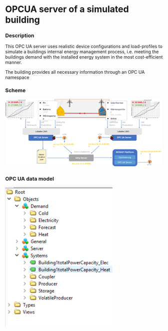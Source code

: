 # OPCUA server of a simulated building

### Description
This OPC UA server uses realistic device configurations and load-profiles to simulate a buildings internal energy management process, i.e. meeting the buildings demand with the installed energy system in the most cost-efficient manner.  

The building provides all necessary information through an OPC UA namespace


### Scheme

![alt text](https://github.com/JanAxelMayer/Building_OPCUA_Server/blob/master/Old%20Versions/Scheme.png)


### OPC UA data model

![alt text](https://github.com/JanAxelMayer/Building_OPCUA_Server/blob/master/Old%20Versions/OPCUAtree.PNG)
